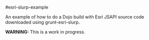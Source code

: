#esri-slurp-example

An example of how to do a Dojo build with Esri JSAPI source code downloaded using grunt-esri-slurp.

**WARNING:** This is a work in progress.